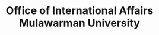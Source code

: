 ---
title: "Office of International Affairs Mulawarman University"
description: "OIA UNMUL is the international office that manages global partnerships, student mobility programs, and international collaborations for Universitas Mulawarman."
category: "Company Profile Website"
ctaLabel: "Visit Website"
ctaHref: "https://oia.unmul.ac.id"
cover: "/assets/projects/oia-unmul.png"
featured: true
order: 4
year: 2023
stack: ["Wordpress", "Elementor", "PHP"]
details: "Program information, event & registration forms, news & announcements, quick-links for international students."
---